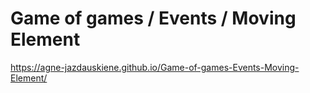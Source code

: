# Game of games / Events / Moving Element

https://agne-jazdauskiene.github.io/Game-of-games-Events-Moving-Element/
